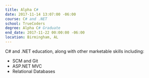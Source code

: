 ```yaml
---
title: Alpha C#
date: 2017-11-14 13:07:00 -06:00
course: C# and .NET
school: TrueCoders
degree: Alpha C# Graduate
end_date: 2017-11-22 00:00:00 -06:00
location: Birmingham, AL
---
```


C# and .NET education, along with other marketable skills including:

* SCM and Git
* ASP.NET MVC
* Relational Databases
